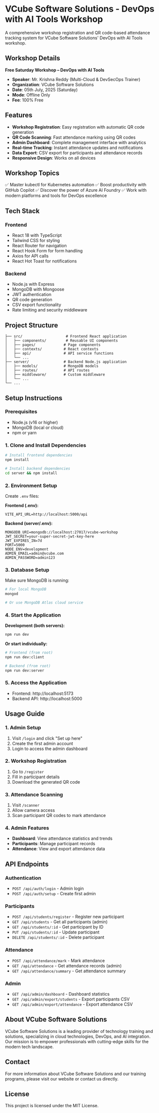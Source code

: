# VCube Software Solutions - DevOps with AI Tools Workshop

A comprehensive workshop registration and QR code-based attendance tracking system for VCube Software Solutions' DevOps with AI Tools workshop.

## Workshop Details

**Free Saturday Workshop – DevOps with AI Tools**

- **Speaker**: Mr. Krishna Reddy (Multi-Cloud & DevSecOps Trainer)
- **Organization**: VCube Software Solutions
- **Date**: 05th July, 2025 (Saturday)
- **Mode**: Offline Only
- **Fee**: 100% Free

## Features

- **Workshop Registration**: Easy registration with automatic QR code generation
- **QR Code Scanning**: Fast attendance marking using QR codes
- **Admin Dashboard**: Complete management interface with analytics
- **Real-time Tracking**: Instant attendance updates and notifications
- **Data Export**: CSV export for participants and attendance records
- **Responsive Design**: Works on all devices

## Workshop Topics

✅ Master kubectl for Kubernetes automation
✅ Boost productivity with GitHub Copilot
✅ Discover the power of Azure AI Foundry
✅ Work with modern platforms and tools for DevOps excellence

## Tech Stack

### Frontend
- React 18 with TypeScript
- Tailwind CSS for styling
- React Router for navigation
- React Hook Form for form handling
- Axios for API calls
- React Hot Toast for notifications

### Backend
- Node.js with Express
- MongoDB with Mongoose
- JWT authentication
- QR code generation
- CSV export functionality
- Rate limiting and security middleware

## Project Structure

```
├── src/                    # Frontend React application
│   ├── components/         # Reusable UI components
│   ├── pages/             # Page components
│   ├── contexts/          # React contexts
│   ├── api/               # API service functions
│   └── ...
├── server/                # Backend Node.js application
│   ├── models/            # MongoDB models
│   ├── routes/            # API routes
│   ├── middleware/        # Custom middleware
│   └── ...
└── ...
```

## Setup Instructions

### Prerequisites
- Node.js (v16 or higher)
- MongoDB (local or cloud)
- npm or yarn

### 1. Clone and Install Dependencies

```bash
# Install frontend dependencies
npm install

# Install backend dependencies
cd server && npm install
```

### 2. Environment Setup

Create `.env` files:

**Frontend (.env):**
```env
VITE_API_URL=http://localhost:5000/api
```

**Backend (server/.env):**
```env
MONGODB_URI=mongodb://localhost:27017/vcube-workshop
JWT_SECRET=your-super-secret-jwt-key-here
JWT_EXPIRES_IN=7d
PORT=5000
NODE_ENV=development
ADMIN_EMAIL=admin@vcube.com
ADMIN_PASSWORD=admin123
```

### 3. Database Setup

Make sure MongoDB is running:
```bash
# For local MongoDB
mongod

# Or use MongoDB Atlas cloud service
```

### 4. Start the Application

**Development (both servers):**
```bash
npm run dev
```

**Or start individually:**
```bash
# Frontend (from root)
npm run dev:client

# Backend (from root)
npm run dev:server
```

### 5. Access the Application

- Frontend: http://localhost:5173
- Backend API: http://localhost:5000

## Usage Guide

### 1. Admin Setup
1. Visit `/login` and click "Set up here"
2. Create the first admin account
3. Login to access the admin dashboard

### 2. Workshop Registration
1. Go to `/register`
2. Fill in participant details
3. Download the generated QR code

### 3. Attendance Scanning
1. Visit `/scanner`
2. Allow camera access
3. Scan participant QR codes to mark attendance

### 4. Admin Features
- **Dashboard**: View attendance statistics and trends
- **Participants**: Manage participant records
- **Attendance**: View and export attendance data

## API Endpoints

### Authentication
- `POST /api/auth/login` - Admin login
- `POST /api/auth/setup` - Create first admin

### Participants
- `POST /api/students/register` - Register new participant
- `GET /api/students` - Get all participants (admin)
- `GET /api/students/:id` - Get participant by ID
- `PUT /api/students/:id` - Update participant
- `DELETE /api/students/:id` - Delete participant

### Attendance
- `POST /api/attendance/mark` - Mark attendance
- `GET /api/attendance` - Get attendance records (admin)
- `GET /api/attendance/summary` - Get attendance summary

### Admin
- `GET /api/admin/dashboard` - Dashboard statistics
- `GET /api/admin/export/students` - Export participants CSV
- `GET /api/admin/export/attendance` - Export attendance CSV

## About VCube Software Solutions

VCube Software Solutions is a leading provider of technology training and solutions, specializing in cloud technologies, DevOps, and AI integration. Our mission is to empower professionals with cutting-edge skills for the modern tech landscape.

## Contact

For more information about VCube Software Solutions and our training programs, please visit our website or contact us directly.

## License

This project is licensed under the MIT License.